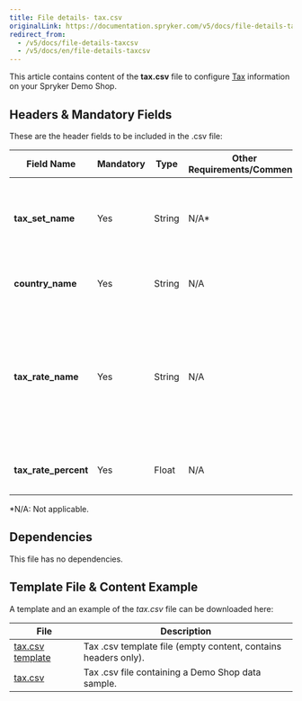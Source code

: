 ```yaml
---
title: File details- tax.csv
originalLink: https://documentation.spryker.com/v5/docs/file-details-taxcsv
redirect_from:
  - /v5/docs/file-details-taxcsv
  - /v5/docs/en/file-details-taxcsv
---
```


This article contains content of the **tax.csv** file to configure [Tax](https://documentation.spryker.com/docs/en/tax) information on your Spryker Demo Shop.

## Headers & Mandatory Fields
These are the header fields to be included in the .csv file:


| Field Name | Mandatory | Type | Other Requirements/Comments | Description |
| --- | --- | --- | --- | --- |
| **tax_set_name** | Yes | String | N/A* | Name of the tax set. Set of tax rates that can be applied to a specific product. |
| **country_name** | Yes | String | N/A | Country to which the tax refers to. |
| **tax_rate_name** | Yes | String | N/A| Name of the tax rate. <br>Tax rate is the ratio (usually expressed as a percentage) at which a business or person is taxed. |
| **tax_rate_percent** | Yes | Float | N/A| Tax rate, expressed  as a percentage. |
 *N/A: Not applicable.
 
 ## Dependencies
This file has no dependencies.

## Template File & Content Example
A template and an example of the *tax.csv* file can be downloaded here:

| File | Description |
| --- | --- |
| [tax.csv template](https://spryker.s3.eu-central-1.amazonaws.com/docs/Developer+Guide/Back-End/Data+Manipulation/Data+Ingestion/Data+Import/Data+Import+Categories/Commerce+Setup/Template+tax.csv) | Tax .csv template file (empty content, contains headers only). |
| [tax.csv](https://spryker.s3.eu-central-1.amazonaws.com/docs/Developer+Guide/Back-End/Data+Manipulation/Data+Ingestion/Data+Import/Data+Import+Categories/Commerce+Setup/tax.csv) | Tax .csv file containing a Demo Shop data sample. |
 
